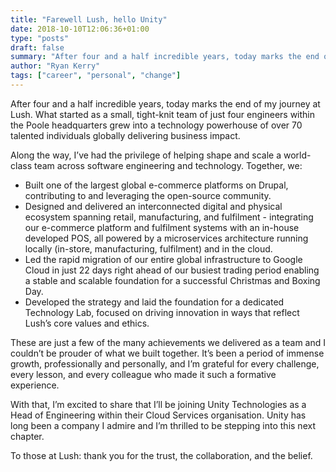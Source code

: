 ```yaml
---
title: "Farewell Lush, hello Unity"
date: 2018-10-10T12:06:36+01:00
type: "posts"
draft: false
summary: "After four and a half incredible years, today marks the end of my journey at Lush. What started as a small, tight-knit team of just four engineers within the Poole headquarters grew into a technology powerhouse of over 70 talented individuals globally delivering business impact."
author: "Ryan Kerry"
tags: ["career", "personal", "change"]
---
```


After four and a half incredible years, today marks the end of my journey at Lush. What started as a small, tight-knit team of just four engineers within the Poole headquarters grew into a technology powerhouse of over 70 talented individuals globally delivering business impact.

Along the way, I’ve had the privilege of helping shape and scale a world-class team across software engineering and technology. Together, we:

- Built one of the largest global e-commerce platforms on Drupal, contributing to and leveraging the open-source community.
- Designed and delivered an interconnected digital and physical ecosystem spanning retail, manufacturing, and fulfilment - integrating our e-commerce platform and fulfilment systems with an in-house developed POS, all powered by a microservices architecture running locally (in-store, manufacturing, fulfilment) and in the cloud.
- Led the rapid migration of our entire global infrastructure to Google Cloud in just 22 days right ahead of our busiest trading period enabling a stable and scalable foundation for a successful Christmas and Boxing Day.
- Developed the strategy and laid the foundation for a dedicated Technology Lab, focused on driving innovation in ways that reflect Lush’s core values and ethics.

These are just a few of the many achievements we delivered as a team and I couldn’t be prouder of what we built together. It’s been a period of immense growth, professionally and personally, and I’m grateful for every challenge, every lesson, and every colleague who made it such a formative experience.

With that, I’m excited to share that I’ll be joining Unity Technologies as a Head of Engineering within their Cloud Services organisation. Unity has long been a company I admire and I’m thrilled to be stepping into this next chapter.

To those at Lush: thank you for the trust, the collaboration, and the belief.